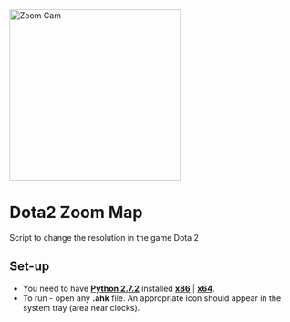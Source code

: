<img src="http://clipart-library.com/image_gallery2/Python-Logo-PNG.png" alt="Zoom Cam" width="300px"/>

# Dota2 Zoom Map
Script to change the resolution in the game Dota 2

## Set-up
- You need to have [**Python 2.7.2**](https://autohotkey.com/download/) installed [**x86**](https://www.python.org/ftp/python/2.7.2/python-2.7.2.msi) | [**x64**](https://www.python.org/ftp/python/2.7.2/python-2.7.2.amd64.msi).
- To run - open any **.ahk** file. An appropriate icon should appear in the system tray (area near clocks). 
